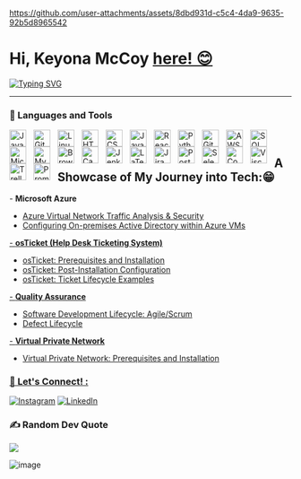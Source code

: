 


https://github.com/user-attachments/assets/8dbd931d-c5c4-4da9-9635-92b5d8965542


<h1> Hi, Keyona McCoy  <a href="https://linkedin.com/in/withkmccoy"> here! &#128522; </a> </h1>
<a href="https://git.io/typing-svg"><img src="https://readme-typing-svg.demolab.com?font=Chewy&size=25&duration=6000&pause=100&color=9B4EF7&multiline=true&width=1000&height=130&lines=IT+Professional+%7C+QA+Software+Tester;Tech-Savvy+Educator+Turned+IT+Professional;Skilled+in+Troubleshooting%2C+Documentation%2C++Networking%2C+System+Support%2C+%26+QA+Testing;Driven+by+Problem-Solving%2C+Efficiency+%26+User+Support+Excellence" alt="Typing SVG" /></a>
<hr/>
 
### 🧰 Languages and Tools 
<img align="left" alt="Java" width="30px" style="padding-right:10px;" src="https://cdn.jsdelivr.net/gh/devicons/devicon/icons/java/java-original.svg"/>
<img align="left" alt="Git" width="30px" style="padding-right:10px;" src="https://cdn.jsdelivr.net/gh/devicons/devicon/icons/git/git-original.svg" />
<img align="left" alt="Linux" width="30px" style="padding-right:10px;" src="https://cdn.jsdelivr.net/gh/devicons/devicon/icons/linux/linux-original.svg" />
<img align="left" alt="HTML" width="30px" style="padding-right:10px;" src="https://cdn.jsdelivr.net/gh/devicons/devicon/icons/html5/html5-plain.svg" />
<img align="left" alt="CSS" width="30px" style="padding-right:10px;" src="https://cdn.jsdelivr.net/gh/devicons/devicon/icons/css3/css3-plain.svg" />
<img align="left" alt="JavaScript" width="30px" style="padding-right:10px;" src="https://cdn.jsdelivr.net/gh/devicons/devicon/icons/javascript/javascript-plain.svg" />
<img align="left" alt="React" width="30px" style="padding-right:10px;" src="https://cdn.jsdelivr.net/gh/devicons/devicon/icons/react/react-original.svg" />
<img align="left" alt="Python" width="30px" style="padding-right:10px;" src="https://cdn.jsdelivr.net/gh/devicons/devicon/icons/python/python-plain.svg" />
<img align="left" alt="GitHub" width="30px" style="padding-right:10px;" src="https://cdn.jsdelivr.net/gh/devicons/devicon/icons/github/github-original.svg" />
<img align="left" alt="AWS" width="30px" style="padding-right:10px;" src="https://cdn.jsdelivr.net/gh/devicons/devicon@latest/icons/amazonwebservices/amazonwebservices-original-wordmark.svg" />
<img  align="left" alt="SQL" width="30px" style="padding-right:10px;" src="https://cdn.jsdelivr.net/gh/devicons/devicon@latest/icons/azuresqldatabase/azuresqldatabase-original.svg" />
<img align="left" alt="Microsoft SQL" width="30px" style="padding-right:10px;" src="https://cdn.jsdelivr.net/gh/devicons/devicon@latest/icons/microsoftsqlserver/microsoftsqlserver-original-wordmark.svg" />
<img align="left" alt="MySQL" width="30px" style="padding-right:10px;"  src="https://cdn.jsdelivr.net/gh/devicons/devicon@latest/icons/mysql/mysql-original-wordmark.svg" />
<img align="left" alt="BrowserStack" width="30px" style="padding-right:10px;" src="https://cdn.jsdelivr.net/gh/devicons/devicon@latest/icons/browserstack/browserstack-original-wordmark.svg" />
<img align="left" alt="Canva" width="30px" style="padding-right:10px;" src="https://cdn.jsdelivr.net/gh/devicons/devicon@latest/icons/canva/canva-original.svg" />
<img align="left" alt="Jenkins" width="30px" style="padding-right:10px;" src="https://cdn.jsdelivr.net/gh/devicons/devicon@latest/icons/jenkins/jenkins-original.svg" />
<img align="left" alt="LaTeX" width="30px" style="padding-right:10px;" src="https://cdn.jsdelivr.net/gh/devicons/devicon@latest/icons/latex/latex-original.svg" />
<img align="left" alt="Jira" width="30px" style="padding-right:10px;"  src="https://cdn.jsdelivr.net/gh/devicons/devicon@latest/icons/jira/jira-original-wordmark.svg" />
<img align="left" alt="Postman" width="30px" style="padding-right:10px;" src="https://cdn.jsdelivr.net/gh/devicons/devicon@latest/icons/postman/postman-original.svg" />
<img align="left" alt="Selenium" width="30px" style="padding-right:10px;" src="https://cdn.jsdelivr.net/gh/devicons/devicon@latest/icons/selenium/selenium-original.svg" />
<img  align="left" alt="Confluence" width="30px" style="padding-right:10px;" src="https://img.shields.io/badge/confluence-%23172BF4.svg"/> 
<img  align="left" alt="Visco" width="30px" style="padding-right:10px;" src="https://img.shields.io/badge/cisco-%23049fd9.svg"/>
<img  align="left" alt="Trello" width="30px" style="padding-right:10px;" src="https://img.shields.io/badge/Trello-%23026AA7.svg"/>
<img  align="left" alt="Prometheus" width="30px" style="padding-right:10px;" src="https://img.shields.io/badge/Prometheus-E6522C.svg"/>                           
<br />

<h2> A Showcase of My Journey into Tech:&#128513; </h2>
- <b>Microsoft Azure</b>
 <ul>
   <li> <a href="https://github.com/k-mccoy11/traffic-az"> Azure Virtual Network Traffic Analysis & Security  </li>
   <li> <a href="https://github.com/k-mccoy11/deploy-active-directory"> Configuring On-premises Active Directory within Azure VMs </li>
 </ul> 
- <b> osTicket (Help Desk Ticketing System)</b>
 <ul>
   <li> <a href="https://github.com/k-mccoy11/osticket-prereqs"> osTicket: Prerequisites and Installation </li>
   <li> <a href="https://github.com/k-mccoy11/post-install-osticket"> osTicket: Post-Installation Configuration </li>
   <li> <a href="https://github.com/k-mccoy11/ticket-lifecycle"> osTicket: Ticket Lifecycle Examples </li>
 </ul>
- <b> Quality Assurance </b>
 <ul>
   <li> <a href="https://github.com/k-mccoy11/SDLC"> Software Development Lifecycle: Agile/Scrum </li>
   <li> <a href="https://github.com/k-mccoy11/bug-tracking">Defect Lifecycle </li>
 </ul>
- <b> Virtual Private Network</b>
  <ul>
    <li> <a href="https://github.com/k-mccoy11/vpn">Virtual Private Network: Prerequisites and Installation </li>
  </ul>

<h3> &#129321; Let's Connect! :</h3>

[![Instagram](https://img.shields.io/badge/Instagram-%23E4405F.svg?logo=Instagram&logoColor=white)](https://instagram.com/k.mccoycareer) 
[![LinkedIn](https://img.shields.io/badge/LinkedIn-%230077B5.svg?logo=linkedin&logoColor=white)](https://linkedin.com/in/withkmccoy) 



### ✍️ Random Dev Quote
![](https://quotes-github-readme.vercel.app/api?type=horizontal&theme=tokyonight)

![image](https://github.com/user-attachments/assets/9e0ca6bb-3393-4948-bbf8-bd57131a7aeb)


<!-- Proudly created with GPRM ( https://gprm.itsvg.in ) -->
